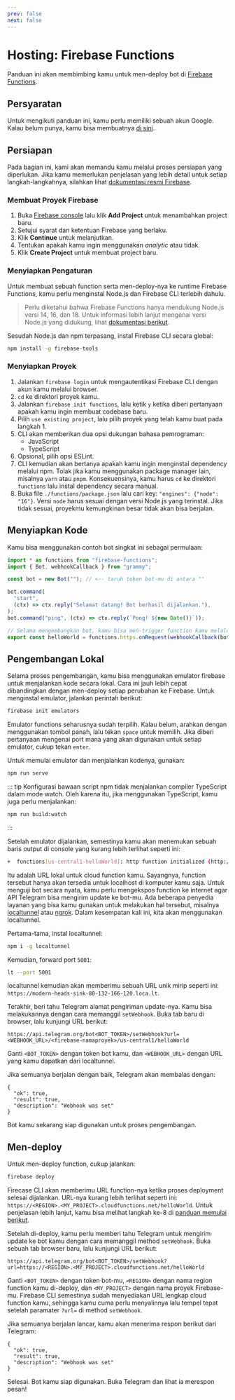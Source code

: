 ```yaml
---
prev: false
next: false
---
```


# Hosting: Firebase Functions

Panduan ini akan membimbing kamu untuk men-deploy bot di [Firebase Functions](https://firebase.google.com/docs/functions).

## Persyaratan

Untuk mengikuti panduan ini, kamu perlu memiliki sebuah akun Google.
Kalau belum punya, kamu bisa membuatnya [di sini](https://accounts.google.com/signup).

## Persiapan

Pada bagian ini, kami akan memandu kamu melalui proses persiapan yang diperlukan.
Jika kamu memerlukan penjelasan yang lebih detail untuk setiap langkah-langkahnya, silahkan lihat [dokumentasi resmi Firebase](https://firebase.google.com/docs/functions/get-started).

### Membuat Proyek Firebase

1. Buka [Firebase console](https://console.firebase.google.com/) lalu klik **Add Project** untuk menambahkan project baru.
2. Setujui syarat dan ketentuan Firebase yang berlaku.
3. Klik **Continue** untuk melanjutkan.
4. Tentukan apakah kamu ingin menggunakan _analytic_ atau tidak.
5. Klik **Create Project** untuk membuat project baru.

### Menyiapkan Pengaturan

Untuk membuat sebuah function serta men-deploy-nya ke runtime Firebase Functions, kamu perlu menginstal Node.js dan Firebase CLI terlebih dahulu.

> Perlu diketahui bahwa Firebase Functions hanya mendukung Node.js versi 14, 16, dan 18.
> Untuk informasi lebih lanjut mengenai versi Node.js yang didukung, lihat [dokumentasi berikut](https://firebase.google.com/docs/functions/manage-functions#set_nodejs_version).

Sesudah Node.js dan npm terpasang, instal Firebase CLI secara global:

```sh
npm install -g firebase-tools
```

### Menyiapkan Proyek

1. Jalankan `firebase login` untuk mengautentikasi Firebase CLI dengan akun kamu melalui browser.
2. `cd` ke direktori proyek kamu.
3. Jalankan `firebase init functions`, lalu ketik `y` ketika diberi pertanyaan apakah kamu ingin membuat codebase baru.
4. Pilih `use existing project`, lalu pilih proyek yang telah kamu buat pada langkah 1.
5. CLI akan memberikan dua opsi dukungan bahasa pemrograman:
   - JavaScript
   - TypeScript
6. Opsional, pilih opsi ESLint.
7. CLI kemudian akan bertanya apakah kamu ingin menginstal dependency melalui npm.
   Tolak jika kamu menggunakan package manager lain, misalnya `yarn` atau `pnpm`.
   Konsekuensinya, kamu harus `cd` ke direktori `functions` lalu instal dependency secara manual.
8. Buka file `./functions/package.json` lalu cari key: `"engines": {"node": "16"}`.
   Versi `node` harus sesuai dengan versi Node.js yang terinstal.
   Jika tidak sesuai, proyekmu kemungkinan besar tidak akan bisa berjalan.

## Menyiapkan Kode

Kamu bisa menggunakan contoh bot singkat ini sebagai permulaan:

```ts
import * as functions from "firebase-functions";
import { Bot, webhookCallback } from "grammy";

const bot = new Bot(""); // <-- taruh token bot-mu di antara ""

bot.command(
  "start",
  (ctx) => ctx.reply("Selamat datang! Bot berhasil dijalankan."),
);
bot.command("ping", (ctx) => ctx.reply(`Pong! ${new Date()}`));

// Selama mengembangkan bot, kamu bisa men-trigger function kamu melalui https://localhost/<firebase-namaproyek>/us-central1/helloWorld
export const helloWorld = functions.https.onRequest(webhookCallback(bot));
```

## Pengembangan Lokal

Selama proses pengembangan, kamu bisa menggunakan emulator firebase untuk menjalankan kode secara lokal.
Cara ini jauh lebih cepat dibandingkan dengan men-deploy setiap perubahan ke Firebase.
Untuk menginstal emulator, jalankan perintah berikut:

```sh
firebase init emulators
```

Emulator functions seharusnya sudah terpilih.
Kalau belum, arahkan dengan menggunakan tombol panah, lalu tekan `space` untuk memilih.
Jika diberi pertanyaan mengenai port mana yang akan digunakan untuk setiap emulator, cukup tekan `enter`.

Untuk memulai emulator dan menjalankan kodenya, gunakan:

```sh
npm run serve
```

::: tip
Konfigurasi bawaan script npm tidak menjalankan compiler TypeScript dalam mode watch.
Oleh karena itu, jika menggunakan TypeScript, kamu juga perlu menjalankan:

```sh
npm run build:watch
```

:::

Setelah emulator dijalankan, semestinya kamu akan menemukan sebuah baris output di console yang kurang lebih terlihat seperti ini:

```sh
+  functions[us-central1-helloWorld]: http function initialized (http://127.0.0.1:5001/<firebase-namaproyek>/us-central1/helloWorld).
```

Itu adalah URL lokal untuk cloud function kamu.
Sayangnya, function tersebut hanya akan tersedia untuk localhost di komputer kamu saja.
Untuk menguji bot secara nyata, kamu perlu mengekspos function ke internet agar API Telegram bisa mengirim update ke bot-mu.
Ada beberapa penyedia layanan yang bisa kamu gunakan untuk melakukan hal tersebut, misalnya [localtunnel](https://localtunnel.me) atau [ngrok](https://ngrok.com).
Dalam kesempatan kali ini, kita akan menggunakan localtunnel.

Pertama-tama, instal localtunnel:

```sh
npm i -g localtunnel
```

Kemudian, forward port `5001`:

```sh
lt --port 5001
```

localtunnel kemudian akan memberimu sebuah URL unik mirip seperti ini: `https://modern-heads-sink-80-132-166-120.loca.lt`.

Terakhir, beri tahu Telegram alamat pengiriman update-nya.
Kamu bisa melakukannya dengan cara memanggil `setWebhook`.
Buka tab baru di browser, lalu kunjungi URL berikut:

```txt:no-line-numbers
https://api.telegram.org/bot<BOT_TOKEN>/setWebhook?url=<WEBHOOK_URL>/<firebase-namaproyek>/us-central1/helloWorld
```

Ganti `<BOT_TOKEN>` dengan token bot kamu, dan `<WEBHOOK_URL>` dengan URL yang kamu dapatkan dari localtunnel.

Jika semuanya berjalan dengan baik, Telegram akan membalas dengan:

```json:no-line-numbers
{
  "ok": true,
  "result": true,
  "description": "Webhook was set"
}
```

Bot kamu sekarang siap digunakan untuk proses pengembangan.

## Men-deploy

Untuk men-deploy function, cukup jalankan:

```sh
firebase deploy
```

Firecase CLI akan memberimu URL function-nya ketika proses deployment selesai dijalankan.
URL-nya kurang lebih terlihat seperti ini: `https://<REGION>.<MY_PROJECT>.cloudfunctions.net/helloWorld`.
Untuk penjelasan lebih lanjut, kamu bisa melihat langkah ke-8 di [panduan memulai berikut](https://firebase.google.com/docs/functions/get-started#deploy-functions-to-a-production-environment).

Setelah di-deploy, kamu perlu memberi tahu Telegram untuk mengirim update ke bot kamu dengan cara memanggil method `setWebhook`.
Buka sebuah tab browser baru, lalu kunjungi URL berikut:

```txt:no-line-numbers
https://api.telegram.org/bot<BOT_TOKEN>/setWebhook?url=https://<REGION>.<MY_PROJECT>.cloudfunctions.net/helloWorld
```

Ganti `<BOT_TOKEN>` dengan token bot-mu, `<REGION>` dengan nama region function kamu di-deploy, dan `<MY_PROJECT>` dengan nama proyek Firebase-mu.
Firebase CLI semestinya sudah menyediakan URL lengkap cloud function kamu, sehingga kamu cuma perlu menyalinnya lalu tempel tepat setelah paramater `?url=` di method `setWebhook`.

Jika semuanya berjalan lancar, kamu akan menerima respon berikut dari Telegram:

```json:no-line-numbers
{
  "ok": true,
  "result": true,
  "description": "Webhook was set"
}
```

Selesai.
Bot kamu siap digunakan.
Buka Telegram dan lihat ia merespon pesan!
